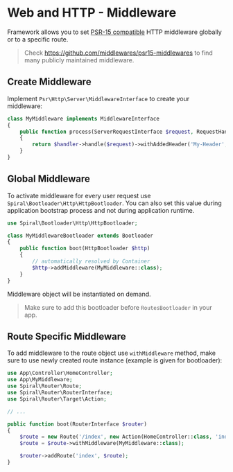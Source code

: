 # Web and HTTP - Middleware
Framework allows you to set [PSR-15 compatible](https://www.php-fig.org/psr/psr-15/) HTTP middleware globally or to a 
specific route. 

> Check https://github.com/middlewares/psr15-middlewares to find many publicly maintained middleware.

## Create Middleware
Implement `Psr\Http\Server\MiddlewareInterface` to create your middleware:

```php
class MyMiddleware implements MiddlewareInterface
{
    public function process(ServerRequestInterface $request, RequestHandlerInterface $handler): ResponseInterface
    {
        return $handler->handle($request)->withAddedHeader('My-Header', 'my-value');
    }
}
```

## Global Middleware
To activate middleware for every user request use `Spiral\Bootloader\Http\HttpBootloader`. You can also set this value 
during application bootstrap process and not during application runtime.

```php
use Spiral\Bootloader\Http\HttpBootloader;

class MyMiddlewareBootloader extends Bootloader
{
    public function boot(HttpBootloader $http)
    {
        // automatically resolved by Container
        $http->addMiddleware(MyMiddleware::class);
    }
}
```

Middleware object will be instantiated on demand. 

> Make sure to add this bootloader before `RoutesBootloader` in your app.

## Route Specific Middleware
To add middleware to the route object use `withMiddleware` method, make sure to use newly created route instance (example 
is given for bootloader):

```php
use App\Controller\HomeController;
use App\MyMiddleware;
use Spiral\Router\Route;
use Spiral\Router\RouterInterface;
use Spiral\Router\Target\Action;

// ...

public function boot(RouterInterface $router)
{
    $route = new Route('/index', new Action(HomeController::class, 'index'));
    $route = $route->withMiddleware(MyMiddleware::class);

    $router->addRoute('index', $route);
}
```